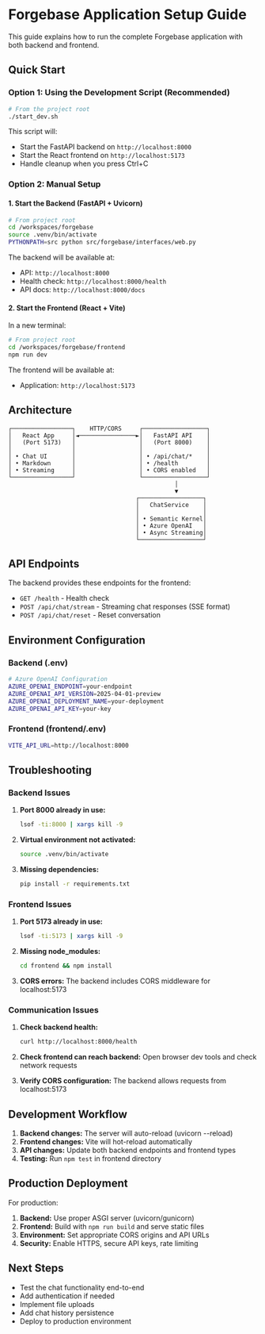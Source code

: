 # Forgebase Application Setup Guide

This guide explains how to run the complete Forgebase application with both backend and frontend.

## Quick Start

### Option 1: Using the Development Script (Recommended)

```bash
# From the project root
./start_dev.sh
```

This script will:
- Start the FastAPI backend on `http://localhost:8000`
- Start the React frontend on `http://localhost:5173`
- Handle cleanup when you press Ctrl+C

### Option 2: Manual Setup

#### 1. Start the Backend (FastAPI + Uvicorn)

```bash
# From project root
cd /workspaces/forgebase
source .venv/bin/activate
PYTHONPATH=src python src/forgebase/interfaces/web.py
```

The backend will be available at:
- API: `http://localhost:8000`
- Health check: `http://localhost:8000/health`
- API docs: `http://localhost:8000/docs`

#### 2. Start the Frontend (React + Vite)

In a new terminal:

```bash
# From project root
cd /workspaces/forgebase/frontend
npm run dev
```

The frontend will be available at:
- Application: `http://localhost:5173`

## Architecture

```
┌─────────────────┐    HTTP/CORS     ┌──────────────────┐
│   React App     │◄────────────────►│   FastAPI API    │
│   (Port 5173)   │                  │   (Port 8000)    │
│                 │                  │                  │
│ • Chat UI       │                  │ • /api/chat/*    │
│ • Markdown      │                  │ • /health        │
│ • Streaming     │                  │ • CORS enabled   │
└─────────────────┘                  └──────────────────┘
                                               │
                                               ▼
                                    ┌──────────────────┐
                                    │   ChatService    │
                                    │                  │
                                    │ • Semantic Kernel│
                                    │ • Azure OpenAI   │
                                    │ • Async Streaming│
                                    └──────────────────┘
```

## API Endpoints

The backend provides these endpoints for the frontend:

- `GET /health` - Health check
- `POST /api/chat/stream` - Streaming chat responses (SSE format)
- `POST /api/chat/reset` - Reset conversation

## Environment Configuration

### Backend (.env)

```bash
# Azure OpenAI Configuration
AZURE_OPENAI_ENDPOINT=your-endpoint
AZURE_OPENAI_API_VERSION=2025-04-01-preview
AZURE_OPENAI_DEPLOYMENT_NAME=your-deployment
AZURE_OPENAI_API_KEY=your-key
```

### Frontend (frontend/.env)

```bash
VITE_API_URL=http://localhost:8000
```

## Troubleshooting

### Backend Issues

1. **Port 8000 already in use:**
   ```bash
   lsof -ti:8000 | xargs kill -9
   ```

2. **Virtual environment not activated:**
   ```bash
   source .venv/bin/activate
   ```

3. **Missing dependencies:**
   ```bash
   pip install -r requirements.txt
   ```

### Frontend Issues

1. **Port 5173 already in use:**
   ```bash
   lsof -ti:5173 | xargs kill -9
   ```

2. **Missing node_modules:**
   ```bash
   cd frontend && npm install
   ```

3. **CORS errors:** The backend includes CORS middleware for localhost:5173

### Communication Issues

1. **Check backend health:**
   ```bash
   curl http://localhost:8000/health
   ```

2. **Check frontend can reach backend:**
   Open browser dev tools and check network requests

3. **Verify CORS configuration:**
   The backend allows requests from localhost:5173

## Development Workflow

1. **Backend changes:** The server will auto-reload (uvicorn --reload)
2. **Frontend changes:** Vite will hot-reload automatically
3. **API changes:** Update both backend endpoints and frontend types
4. **Testing:** Run `npm test` in frontend directory

## Production Deployment

For production:

1. **Backend:** Use proper ASGI server (uvicorn/gunicorn)
2. **Frontend:** Build with `npm run build` and serve static files
3. **Environment:** Set appropriate CORS origins and API URLs
4. **Security:** Enable HTTPS, secure API keys, rate limiting

## Next Steps

- Test the chat functionality end-to-end
- Add authentication if needed
- Implement file uploads
- Add chat history persistence
- Deploy to production environment
